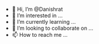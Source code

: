 - 👋 Hi, I’m @Danishrat
- 👀 I’m interested in ...
- 🌱 I’m currently learning ...
- 💞️ I’m looking to collaborate on ...
- 📫 How to reach me ...

<!---
Danishrat/Danishrat is a ✨ special ✨ repository because its `README.md` (this file) appears on your GitHub profile.
You can click the Preview link to take a look at your changes.
--->
